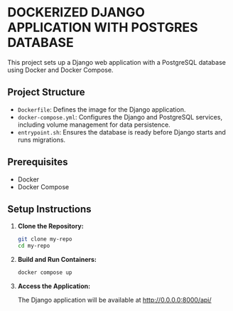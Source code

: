 # DOCKERIZED DJANGO APPLICATION WITH POSTGRES DATABASE

This project sets up a Django web application with a PostgreSQL database using Docker and Docker Compose.

## Project Structure

- `Dockerfile`: Defines the image for the Django application.
- `docker-compose.yml`: Configures the Django and PostgreSQL services, including volume management for data persistence.
- `entrypoint.sh`: Ensures the database is ready before Django starts and runs migrations.

## Prerequisites

- Docker
- Docker Compose

## Setup Instructions

1. **Clone the Repository:**
   ```bash
   git clone my-repo
   cd my-repo

2. **Build and Run Containers:**
   ```bash
   docker compose up

3. **Access the Application:**

    The Django application will be available at http://0.0.0.0:8000/api/